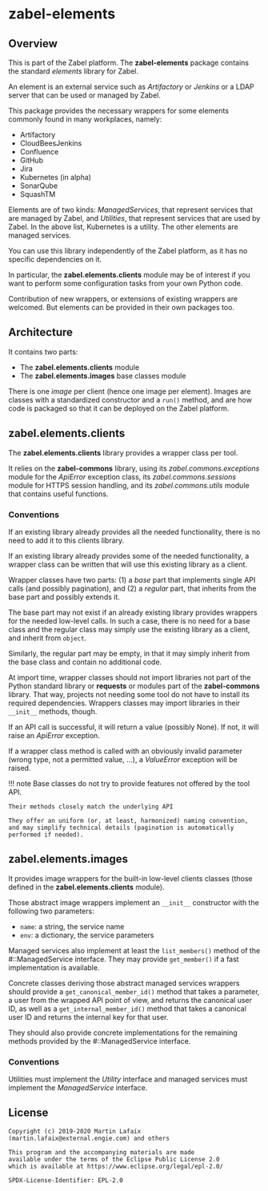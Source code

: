 # zabel-elements

## Overview

This is part of the Zabel platform.  The **zabel-elements** package
contains the standard _elements_ library for Zabel.

An element is an external service such as _Artifactory_ or _Jenkins_ or a
LDAP server that can be used or managed by Zabel.

This package provides the necessary wrappers for some elements commonly
found in many workplaces, namely:

- Artifactory
- CloudBeesJenkins
- Confluence
- GitHub
- Jira
- Kubernetes (in alpha)
- SonarQube
- SquashTM

Elements are of two kinds: _ManagedServices_, that represent services
that are managed by Zabel, and _Utilities_, that represent
services that are used by Zabel.  In the above list,
Kubernetes is a utility.  The other elements are managed services.

You can use this library independently of the Zabel platform, as it has
no specific dependencies on it.

In particular, the **zabel.elements.clients** module may be of interest if
you want to perform some configuration tasks from your own Python code.

Contribution of new wrappers, or extensions of existing wrappers are welcomed.
But elements can be provided in their own packages too.

## Architecture

It contains two parts:

- The **zabel.elements.clients** module
- The **zabel.elements.images** base classes module

There is one _image_ per client (hence one image per element).  Images are
classes with a standardized constructor and a `run()` method, and are how
code is packaged so that it can be deployed on the Zabel platform.

## zabel.elements.clients

The **zabel.elements.clients** library provides a wrapper class per
tool.

It relies on the **zabel-commons** library, using its
_zabel.commons.exceptions_ module for the _ApiError_ exception class,
its _zabel.commons.sessions_ module for HTTPS session handling,
and its _zabel.commons.utils_ module that contains useful functions.

### Conventions

If an existing library already provides all the needed functionality,
there is no need to add it to this clients library.

If an existing library already provides some of the needed
functionality, a wrapper class can be written that will use this
existing library as a client.

Wrapper classes have two parts: (1) a _base_ part that implements single
API calls (and possibly pagination), and (2) a _regular_ part, that
inherits from the base part and possibly extends it.

The base part may not exist if an already existing library
provides wrappers for the needed low-level calls.  In such a
case, there is no need for a base class and the regular class may simply
use the existing library as a client, and inherit from `object`.

Similarly, the regular part may be empty, in that it may simply inherit
from the base class and contain no additional code.

At import time, wrapper classes should not import libraries not part of
the Python standard library or **requests** or modules part of the
**zabel-commons** library.  That way, projects not needing some tool do
not have to install its required dependencies.  Wrappers classes may
import libraries in their `__init__` methods, though.

If an API call is successful, it will return a value (possibly None).
If not, it will raise an _ApiError_ exception.

If a wrapper class method is called with an obviously invalid parameter
(wrong type, not a permitted value, ...), a _ValueError_ exception will
be raised.

!!! note
    Base classes do not try to provide features not offered by the
    tool API.

    Their methods closely match the underlying API

    They offer an uniform (or, at least, harmonized) naming convention,
    and may simplify technical details (pagination is automatically
    performed if needed).

## zabel.elements.images

It provides image wrappers for the built-in low-level clients classes
(those defined in the **zabel.elements.clients** module).

Those abstract image wrappers implement an `__init__` constructor with
the following two parameters:

- `name`: a string, the service name
- `env`: a dictionary, the service parameters

Managed services also implement at least the `list_members()` method of
the #::ManagedService interface.  They may provide `get_member()` if a
fast implementation is available.

Concrete classes deriving those abstract managed services wrappers
should provide a `get_canonical_member_id()` method that takes a
parameter, a user from the wrapped API point of view, and returns the
canonical user ID, as well as a `get_internal_member_id()` method that
takes a canonical user ID and returns the internal key for that user.

They should also provide concrete implementations for the remaining
methods provided by the #::ManagedService interface.

### Conventions

Utilities must implement the _Utility_ interface and managed services
must implement the _ManagedService_ interface.

## License

```text
Copyright (c) 2019-2020 Martin Lafaix (martin.lafaix@external.engie.com) and others

This program and the accompanying materials are made
available under the terms of the Eclipse Public License 2.0
which is available at https://www.eclipse.org/legal/epl-2.0/

SPDX-License-Identifier: EPL-2.0
```
